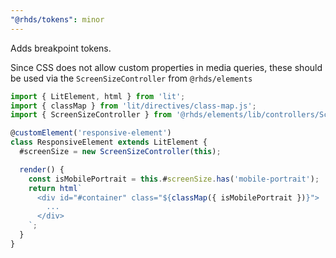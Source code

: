 ```yaml
---
"@rhds/tokens": minor
---
```


Adds breakpoint tokens.

Since CSS does not allow custom properties in media queries, these should be used via the
`ScreenSizeController` from `@rhds/elements`

```ts
import { LitElement, html } from 'lit';
import { classMap } from 'lit/directives/class-map.js';
import { ScreenSizeController } from '@rhds/elements/lib/controllers/ScreenSizeController.js';

@customElement('responsive-element')
class ResponsiveElement extends LitElement {
  #screenSize = new ScreenSizeController(this);

  render() {
    const isMobilePortrait = this.#screenSize.has('mobile-portrait');
    return html`
      <div id="#container" class="${classMap({ isMobilePortrait })}">
        ...
      </div>
    `;
  }
}
```
